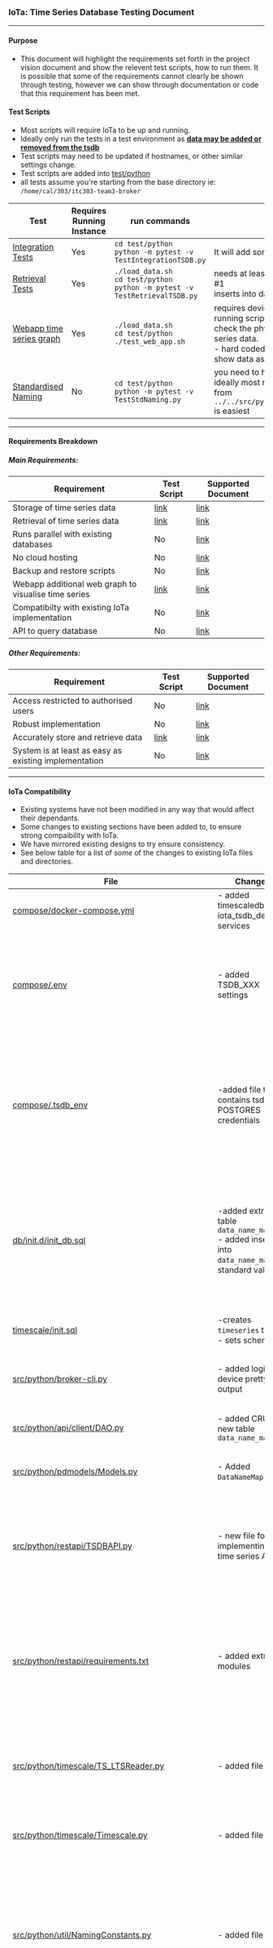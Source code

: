 ### IoTa: Time Series Database Testing Document
---

#### Purpose
- This document will highlight the requirements set forth in the project vision document and show the relevent test scripts, how to run them. It is possible that some of the requirements cannot clearly be shown through testing, however we can show through documentation or code that this requirement has been met.

#### Test Scripts
- Most scripts will require IoTa to be up and running. 
- Ideally only run the tests in a test environment as <b><u>data may be added or removed from the tsdb</u></b>
- Test scripts may need to be updated if hostnames, or other similar settings change.
- Test scripts are added into [test/python](https://github.com/ZakhaevK/itc303-team3-broker/tree/merge_dpi/test/python)
- all tests assume you're starting from the base directory ie: `/home/cal/303/itc303-team3-broker`

Test|Requires Running Instance|run commands|notes
|--|--|--|--|
[Integration Tests](https://github.com/ZakhaevK/itc303-team3-broker/blob/merge_dpi/test/python/TestIntegrationTSDB.py)|Yes|`cd test/python`<br>`python -m pytest -v TestIntegrationTSDB.py`|It will add some stuff to database.
[Retrieval Tests](https://github.com/ZakhaevK/itc303-team3-broker/blob/merge_dpi/test/python/TestRetrievalTSDB.py)|Yes|`./load_data.sh`<br>`cd test/python`<br>`python -m pytest -v TestRetrievalTSDB.py`|needs at least one device with puid and luid #1<br>inserts into database.
[Webapp time series graph](https://github.com/ZakhaevK/itc303-team3-broker/blob/merge_dpi/test/python/test_web_app.sh)|Yes|`./load_data.sh` <br> `cd test/python`<br>`./test_web_app.sh`|requires devices to exist with id 1, after running script head to the iota web app and check the physical or logical pages for time series data.<br>- hard coded dates, so ~9/10/23 will not show data as it is >30 days
[Standardised Naming](https://github.com/ZakhaevK/itc303-team3-broker/blob/merge_dpi/test/python/TestStdNaming.py)|No|`cd test/python`<br>`python -m pytest -v TestStdNaming.py`|you need to have to have python 3.10, and ideally most requirements so installing them from `../../src/python/restapi/requirements.txt` is easiest
---
#### Requirements Breakdown

##### Main Requirements:
Requirement|Test Script|Supported Document
|--|--|--|
Storage of time series data|[link](https://github.com/ZakhaevK/itc303-team3-broker/blob/merge_dpi/test/python/TestIntegrationTSDB.py)|[link](#storage-of-time-series-data)
Retrieval of time series data|[link](https://github.com/ZakhaevK/itc303-team3-broker/blob/merge_dpi/test/python/TestRetrievalTSDB.py)|[link](#retrieval-of-time-series-data)
Runs parallel with existing databases|No|[link](#runs-parallel)
No cloud hosting|No|[link](#cloud-hosting)
Backup and restore scripts|No|[link](#backup-and-restore)
Webapp additional web graph to visualise time series |[link](https://github.com/ZakhaevK/itc303-team3-broker/blob/merge_dpi/test/python/test_web_app.sh)|[link](#webapp-time-series-graph)
Compatibilty with existing IoTa implementation|No|[link](#iota-compatibility)
API to query database|No|[link](#api)

##### Other Requirements:
Requirement|Test Script|Supported Document
|--|--|--|
Access restricted to authorised users|No|[link](#security-practices)
Robust implementation|No|[link](#robust-implementation)
Accurately store and retrieve data|[link](https://github.com/ZakhaevK/itc303-team3-broker/blob/merge_dpi/test/python/TestIntegrationTSDB.py)|[link](#accurate-data)
System is at least as easy as existing implementation|No|[link](#easy-to-use)

---
#### IoTa Compatibility
- Existing systems have not been modified in any way that would affect their dependants.
- Some changes to existing sections have been added to, to ensure strong compaibility with IoTa.
- We have mirrored existing designs to try ensure consistency.
- See below table for a list of <i>some</i> of the changes to existing IoTa files and directories.

File|Changes|Reasons
|--|--|--|
[compose/docker-compose.yml](https://github.com/ZakhaevK/itc303-team3-broker/blob/merge_dpi/compose/docker-compose.yml)|- added timescaledb, iota_tsdb_decoder services<br>|- additional services to meet requirements
|[compose/.env](https://github.com/ZakhaevK/itc303-team3-broker/blob/merge_dpi/compose/.env)|- added TSDB_XXX settings<br>|-trying to match existing .env structure. This is what the python applications use to login with, it does <u>not</u> set the database up.
[compose/.tsdb_env](https://github.com/ZakhaevK/itc303-team3-broker/blob/merge_dpi/compose/.tsdb_env)|-added file that contains tsdb POSTGRES credentials|- since Timescale is built on postgres, there was a conflict with both databases using same .env file to set credentials. Had to split this up into a second file.
[db/init.d/init_db.sql](https://github.com/ZakhaevK/itc303-team3-broker/blob/merge_dpi/db/init.d/init_db.sql)|-added extra table `data_name_map`<br>- added insert into `data_name_map` of standard values|- Efficient implementation of standardising the names for time series data<br>- Name maps are accessable by everything that has access to dao, or database.
[timescale/init.sql](https://github.com/ZakhaevK/itc303-team3-broker/blob/merge_dpi/timescale/init.sql)|-creates `timeseries` table<br>- sets schema up|- requirement to set up the time series database
[src/python/broker-cli.py](https://github.com/ZakhaevK/itc303-team3-broker/blob/merge_dpi/src/python/broker-cli.py)|- added logical device pretty output|- physical devices had pretty output but logical devices did not
[src/python/api/client/DAO.py](https://github.com/ZakhaevK/itc303-team3-broker/blob/merge_dpi/src/python/api/client/DAO.py)|- added CRUD for new table `data_name_map`|- ability to access the new table correctly.
[src/python/pdmodels/Models.py](https://github.com/ZakhaevK/itc303-team3-broker/blob/merge_dpi/src/python/pdmodels/Models.py)|- Added `DataNameMap` class|- following current structure for IoTa.
[src/python/restapi/TSDBAPI.py](https://github.com/ZakhaevK/itc303-team3-broker/tree/merge_dpi/src/python/restapi)|- new file for implementing the time series API|- uses same end point as existing RESTAPI<br>- implements API requests for getting time series data from Timescale
[src/python/restapi/requirements.txt](https://github.com/ZakhaevK/itc303-team3-broker/blob/merge_dpi/src/python/restapi/requirements.txt)|- added extra modules|- some newer features needed extra modules to work.<br>- made setting up a local test enviornment slightly easier by using file to install requirements
[src/python/timescale/TS_LTSReader.py](https://github.com/ZakhaevK/itc303-team3-broker/blob/merge_dpi/src/python/timescale/TS_LTSReader.py)|- added file|- this is the rabbit mq message listener that receives and handles the incoming messages
[src/python/timescale/Timescale.py](https://github.com/ZakhaevK/itc303-team3-broker/blob/merge_dpi/src/python/timescale/Timescale.py)|- added file|- this parses incoming messages into the timescale instance
[src/python/util/NamingConstants.py](https://github.com/ZakhaevK/itc303-team3-broker/blob/merge_dpi/src/python/util/NamingConstants.py)|- added file|- this handles the name_map parsing and standardises the names<br>- the word split and word expansions are currently hardcoded into file, however if required this can be changed.
[src/www/app/utils/api.py](https://github.com/ZakhaevK/itc303-team3-broker/blob/merge_dpi/src/www/app/utils/api.py)|- added ability to time series data|- required time series data for web graph
[src/www/app/main.py](https://github.com/ZakhaevK/itc303-team3-broker/blob/merge_dpi/src/www/app/main.py)|- added time series data requests via api.py|- required time series data for web graph pages
[src/www/app/static/ts_graph.js](https://github.com/ZakhaevK/itc303-team3-broker/blob/merge_dpi/src/www/app/static/ts_graph.js)|- added file |- this is the time series graph, both puid and luid use it
[src/www/app/templates/ts_graph.html](https://github.com/ZakhaevK/itc303-team3-broker/blob/master/src/www/app/templates/ts_graph.html)|- added file|- template for puid and luid pages to add the graph
[src/www/app/templates/physical_device_form.html](https://github.com/ZakhaevK/itc303-team3-broker/blob/merge_dpi/src/www/app/templates/physical_device_form.html)|- added reference to ts_graph.js|- adds time series graph to page
[src/www/app/templates/logical_device_form.html](https://github.com/ZakhaevK/itc303-team3-broker/blob/merge_dpi/src/www/app/templates/logical_device_form.html)|- added reference to ts_graph.js|- adds time series graph to page
[/load-data.sh](https://github.com/ZakhaevK/itc303-team3-broker/blob/merge_dpi/load-data.sh)|- added file|- useful script for adding and mapping some devices to test
[/ts_backup.sh](https://github.com/ZakhaevK/itc303-team3-broker/blob/merge_dpi/ts_backup.sh)|- added file|- used to back up the time series database
[/ts_restore.sh](https://github.com/ZakhaevK/itc303-team3-broker/blob/merge_dpi/ts_restore.sh)|- added file|- used to restore the back up file

---
#### Storage of time series data
- Listener (TS_LTSReader.py) performs message handling in conjunction with Timescale.py for insertion.
- Messages that are not of IoTa message format, or contain invalid data will be dropped.
- Messages containing an ID pairing that does not exist within Device Mapper will be dropped.
- Time series data names are standardised prior to storage in the Timescale database as per [link](#robust-implementation).
- The TestIntegrationTSDB.py file tests this functionality, and passes as seen in the image below:

![LINKED IMAGE](./media/store_msgs.png)

---
#### Retrieval of time series data
- The main method of retrieving the time series data is via API (covered in API section)
- Secondary way would be to query the database directly.
- The `../../compose/.tsdb_env` sets the database credentials
- The `../../compose/.env` also has the credentials, however these are for pulling the them rather than setting them to help maintain consistency.
- With the container running, see querying:
- `docker exec -it test-timescaledb-1 psql -U postgres -d postgres`

![image](./media/db-direct-query.png)

---
#### Retrieval of time series data
- The TSDBAPI.py file provides the /query/ route for retrieval from TimescaleDB.
- The TestRetrievalTSDB.py file runs an automated test to confirm functionality is working as expected.

---
#### API
- the RestAPI uses same end points as existing api
- typically `0.0.0.0:5687/docs` to get full view of implementented features.
- main bits are query database, get record by luid, puid, get by function and get by time.

![image](./media/api-docs.png)

---
#### Webapp Time Series Graph
- The time series graph uses chart.js
- Adds a time series graph at the bottom of each logical or physical device page.
- Allows 30 days, 7 days and 1 days selection and ability to enable or disable certain time series
- To run asscociated test script to check that this works as intended, head to `../../test/python/test_web_app.sh`
- and run `./test_web_app.sh` - it requires having a physical and logical device of #1 id in the system (you can easily do this by using `./load_data.sh` script)
- At this point you can go to webapp and click on puid or luid 1 and check bottom of page.

![images](../../doc/tsdb/media/physical_empty.png)
![images](../../doc/tsdb/media/logical_30_days.png)
![images](../../doc/tsdb/media/logical_7_days.png)
![images](../../doc/tsdb/media/logical_7_days_2.png)

---
#### Backup and Restore
- There are two scripts to handle this `../../ts_backup.sh` and `../../ts_restore.sh`
- They are pretty straight forward and quite verbose to ensure that user knows that scripts have run correctly without error.

#todo: add some photos showing scripts

---
#### Cloud hosting
- All data is self hosted within docker compose stack via Timescale and existing Postgres database.

[docker-compose.yml](https://github.com/ZakhaevK/itc303-team3-broker/blob/master/compose/docker-compose.yml)
```
    volumes:
      #- ../timescale/data:/var/lib/postgresql/data # Named volume in repo folder, had permission issues
      #- timescale_data:/var/lib/postgresql/data # Names volume in local root, permissions fine, needed manual deletion.
      - /var/lib/postgresql/data
      - ../timescale/init.sql:/docker-entrypoint-initdb.d/init.sql
```

---
#### Robust implementation
- Through the message handling process, generally things are wrapped in try catch blocks so that if a segment fails, then it will not block any new incoming messages
- We have standardised the naming of the time series data to ensure that data is consistant

![LINKED IMAGE](./media/std_name_tests.png)

---
#### Runs Parallel
- Below screenshot shows all running containers when IoTa is running, all the existing containers are running plus a few extra ones for the time series features.

![picture](./media/docker-ps.png)

---
#### Easy To Use
- As we have followed existing designs, using the new features should feel the same as using existing features.
- Running and configuring the environment has not changed, and there are no extra steps to follow.
- The time series stuff should work automatically - and Timescale has a solid documentation making understanding and extending features less of a hassle.

---
#### Accurate Data
- Throughout the implementation, we have been testing with a variety of automatically generated data which was derived from existing `iota.sql` real data.
- We have not been able to identify any instances of the database changing values.
- The database has a high degree of accuracy i.e: `28.521567509813398` where lopping sensor values should not cause issue.

---
#### Security Practices
- The time series database uses the same authentication as existing postgres database, this is because at it's core it is also a postgres database.
- All python scripts that require access to the database get access by reading the environment variables set in `../compose/.env` file.
